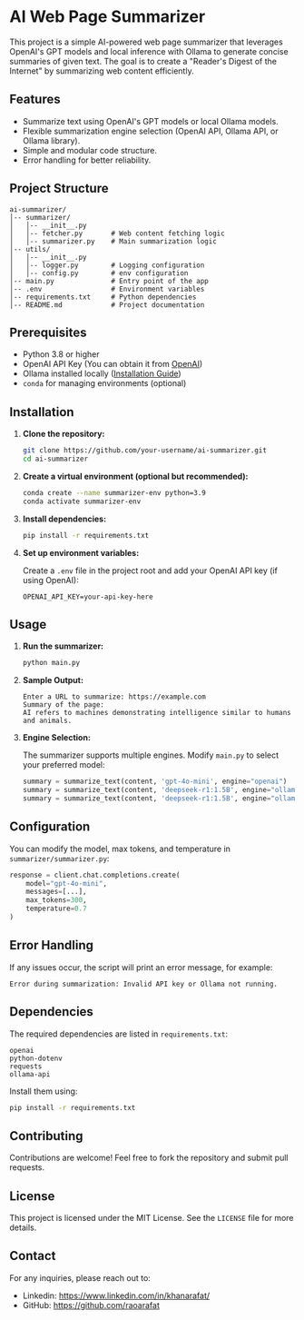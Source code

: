 # AI Web Page Summarizer

This project is a simple AI-powered web page summarizer that leverages OpenAI's GPT models and local inference with Ollama to generate concise summaries of given text. The goal is to create a "Reader's Digest of the Internet" by summarizing web content efficiently.

## Features

- Summarize text using OpenAI's GPT models or local Ollama models.
- Flexible summarization engine selection (OpenAI API, Ollama API, or Ollama library).
- Simple and modular code structure.
- Error handling for better reliability.

## Project Structure

```
ai-summarizer/
│-- summarizer/
│   │-- __init__.py
│   │-- fetcher.py       # Web content fetching logic
│   │-- summarizer.py    # Main summarization logic
│-- utils/
│   │-- __init__.py
│   │-- logger.py        # Logging configuration
│   │-- config.py        # env configuration
│-- main.py              # Entry point of the app
│-- .env                 # Environment variables
│-- requirements.txt     # Python dependencies
│-- README.md            # Project documentation
```

## Prerequisites

- Python 3.8 or higher
- OpenAI API Key (You can obtain it from [OpenAI](https://platform.openai.com/signup))
- Ollama installed locally ([Installation Guide](https://ollama.ai))
- `conda` for managing environments (optional)

## Installation

1. **Clone the repository:**

   ```bash
   git clone https://github.com/your-username/ai-summarizer.git
   cd ai-summarizer
   ```

2. **Create a virtual environment (optional but recommended):**

   ```bash
   conda create --name summarizer-env python=3.9
   conda activate summarizer-env
   ```

3. **Install dependencies:**

   ```bash
   pip install -r requirements.txt
   ```

4. **Set up environment variables:**

   Create a `.env` file in the project root and add your OpenAI API key (if using OpenAI):

   ```env
   OPENAI_API_KEY=your-api-key-here
   ```

## Usage

1. **Run the summarizer:**

   ```bash
   python main.py
   ```

2. **Sample Output:**

   ```shell
   Enter a URL to summarize: https://example.com
   Summary of the page:
   AI refers to machines demonstrating intelligence similar to humans and animals.
   ```

3. **Engine Selection:**

   The summarizer supports multiple engines. Modify `main.py` to select your preferred model:

   ```python
   summary = summarize_text(content, 'gpt-4o-mini', engine="openai")
   summary = summarize_text(content, 'deepseek-r1:1.5B', engine="ollama-api")
   summary = summarize_text(content, 'deepseek-r1:1.5B', engine="ollama-lib")
   ```

## Configuration

You can modify the model, max tokens, and temperature in `summarizer/summarizer.py`:

```python
response = client.chat.completions.create(
    model="gpt-4o-mini",
    messages=[...],
    max_tokens=300,
    temperature=0.7
)
```

## Error Handling

If any issues occur, the script will print an error message, for example:

```
Error during summarization: Invalid API key or Ollama not running.
```

## Dependencies

The required dependencies are listed in `requirements.txt`:

```
openai
python-dotenv
requests
ollama-api
```

Install them using:

```bash
pip install -r requirements.txt
```

## Contributing

Contributions are welcome! Feel free to fork the repository and submit pull requests.

## License

This project is licensed under the MIT License. See the `LICENSE` file for more details.

## Contact

For any inquiries, please reach out to:

- Linkedin: https://www.linkedin.com/in/khanarafat/
- GitHub: https://github.com/raoarafat
